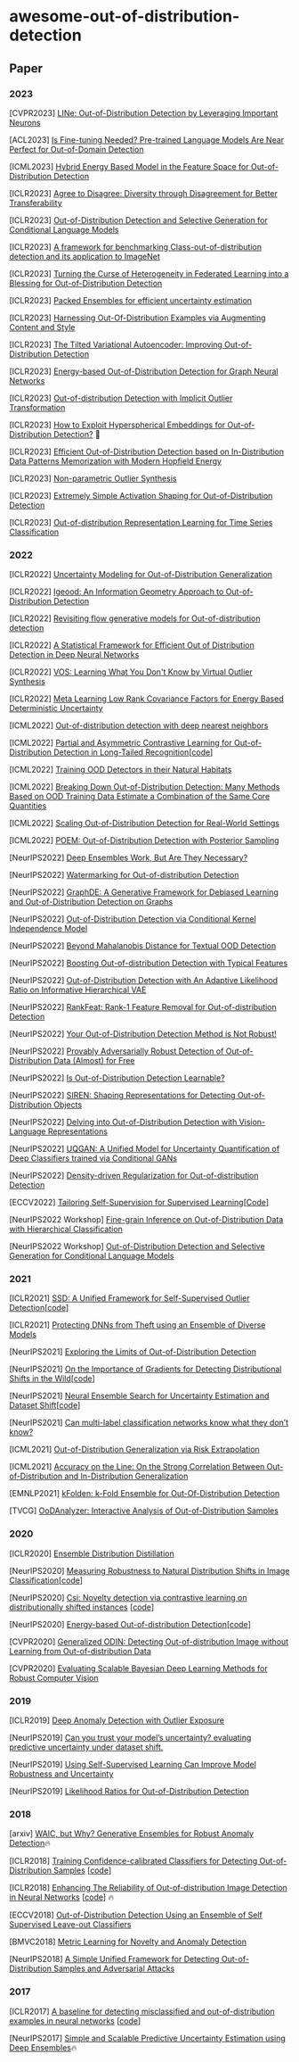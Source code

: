 # awesome-out-of-distribution-detection

## Paper

### 2023 
[CVPR2023] [LINe: Out-of-Distribution Detection by Leveraging Important Neurons](https://openaccess.thecvf.com/content/CVPR2023/papers/Ahn_LINe_Out-of-Distribution_Detection_by_Leveraging_Important_Neurons_CVPR_2023_paper.pdf)

[ACL2023] [Is Fine-tuning Needed? Pre-trained Language Models Are Near Perfect for Out-of-Domain Detection](https://arxiv.org/pdf/2305.13282.pdf)

[ICML2023] [Hybrid Energy Based Model in the Feature Space for Out-of-Distribution Detection](https://arxiv.org/pdf/2305.16966.pdf)

[ICLR2023] [Agree to Disagree: Diversity through Disagreement for Better Transferability](https://openreview.net/forum?id=K7CbYQbyYhY)

[ICLR2023] [Out-of-Distribution Detection and Selective Generation for Conditional Language Models](https://openreview.net/forum?id=kJUS5nD0vPB)

[ICLR2023] [A framework for benchmarking Class-out-of-distribution detection and its application to ImageNet](https://openreview.net/forum?id=Iuubb9W6Jtk)

[ICLR2023] [Turning the Curse of Heterogeneity in Federated Learning into a Blessing for Out-of-Distribution Detection](https://openreview.net/forum?id=mMNimwRb7Gr)

[ICLR2023] [Packed Ensembles for efficient uncertainty estimation](https://openreview.net/forum?id=XXTyv1zD9zD)

[ICLR2023] [Harnessing Out-Of-Distribution Examples via Augmenting Content and Style](https://openreview.net/forum?id=boNyg20-JDm)

[ICLR2023] [The Tilted Variational Autoencoder: Improving Out-of-Distribution Detection](https://openreview.net/forum?id=YlGsTZODyjz)

[ICLR2023] [Energy-based Out-of-Distribution Detection for Graph Neural Networks](https://openreview.net/forum?id=zoz7Ze4STUL)

[ICLR2023] [Out-of-distribution Detection with Implicit Outlier Transformation](https://openreview.net/forum?id=hdghx6wbGuD)

[ICLR2023] [How to Exploit Hyperspherical Embeddings for Out-of-Distribution Detection?](https://openreview.net/forum?id=aEFaE0W5pAd) 🌟

[ICLR2023] [Efficient Out-of-Distribution Detection based on In-Distribution Data Patterns Memorization with Modern Hopfield Energy](https://openreview.net/forum?id=KkazG4lgKL)

[ICLR2023] [Non-parametric Outlier Synthesis](https://openreview.net/forum?id=JHklpEZqduQ)

[ICLR2023] [Extremely Simple Activation Shaping for Out-of-Distribution Detection](https://openreview.net/forum?id=ndYXTEL6cZz)

[ICLR2023] [Out-of-distribution Representation Learning for Time Series Classification](https://openreview.net/forum?id=ndYXTEL6cZz)

### 2022 
[ICLR2022] [Uncertainty Modeling for Out-of-Distribution Generalization](https://openreview.net/pdf?id=6HN7LHyzGgC)

[ICLR2022] [Igeood: An Information Geometry Approach to Out-of-Distribution Detection](https://openreview.net/pdf?id=mfwdY3U_9ea)

[ICLR2022] [Revisiting flow generative models for Out-of-distribution detection](https://openreview.net/pdf?id=6y2KBh-0Fd9)

[ICLR2022] [A Statistical Framework for Efficient Out of Distribution Detection in Deep Neural Networks](https://openreview.net/pdf?id=Oy9WeuZD51)

[ICLR2022] [VOS: Learning What You Don't Know by Virtual Outlier Synthesis](https://openreview.net/pdf?id=TW7d65uYu5M)

[ICLR2022] [Meta Learning Low Rank Covariance Factors for Energy Based Deterministic Uncertainty](https://openreview.net/pdf?id=GQd7mXSPua)

[ICML2022] [Out-of-distribution detection with deep nearest neighbors](https://proceedings.mlr.press/v162/sun22d/sun22d.pdf)

[ICML2022] [Partial and Asymmetric Contrastive Learning for Out-of-Distribution Detection in Long-Tailed Recognition](https://proceedings.mlr.press/v162/wang22aq/wang22aq.pdf)[[code](https://github.com/amazon-science/long-tailed-ood-detection)]

[ICML2022] [Training OOD Detectors in their Natural Habitats](https://proceedings.mlr.press/v162/katz-samuels22a/katz-samuels22a.pdf)

[ICML2022] [Breaking Down Out-of-Distribution Detection: Many Methods Based on OOD Training Data Estimate a Combination of the Same Core Quantities](https://proceedings.mlr.press/v162/bitterwolf22a/bitterwolf22a.pdf)

[ICML2022] [Scaling Out-of-Distribution Detection for Real-World Settings](https://proceedings.mlr.press/v162/hendrycks22a/hendrycks22a.pdf)

[ICML2022] [POEM: Out-of-Distribution Detection with Posterior Sampling](https://proceedings.mlr.press/v162/ming22a/ming22a.pdf)

[NeurIPS2022] [Deep Ensembles Work, But Are They Necessary?](https://arxiv.org/pdf/2202.06985.pdf)

[NeurIPS2022] [Watermarking for Out-of-distribution Detection](https://openreview.net/pdf?id=6rhl2k1SUGs)

[NeurIPS2022] [GraphDE: A Generative Framework for Debiased Learning and Out-of-Distribution Detection on Graphs](https://openreview.net/pdf?id=mSiPuHIP7t8)

[NeurIPS2022] [Out-of-Distribution Detection via Conditional Kernel Independence Model](https://openreview.net/pdf?id=rTTh1RIn6E)

[NeurIPS2022] [Beyond Mahalanobis Distance for Textual OOD Detection](https://openreview.net/pdf?id=ReB7CCByD6U)

[NeurIPS2022] [Boosting Out-of-distribution Detection with Typical Features](https://openreview.net/pdf?id=4maAiUt0A4)

[NeurIPS2022] [Out-of-Distribution Detection with An Adaptive Likelihood Ratio on Informative Hierarchical VAE](https://openreview.net/pdf?id=vMQ1V_z0TxU)

[NeurIPS2022] [RankFeat: Rank-1 Feature Removal for Out-of-distribution Detection](https://openreview.net/pdf?id=-deKNiSOXLG)

[NeurIPS2022] [Your Out-of-Distribution Detection Method is Not Robust!](https://openreview.net/pdf?id=YUEP3ZmkL1)

[NeurIPS2022] [Provably Adversarially Robust Detection of Out-of-Distribution Data (Almost) for Free](https://openreview.net/pdf?id=9ZWgrozGP0)

[NeurIPS2022] [Is Out-of-Distribution Detection Learnable?](https://openreview.net/pdf?id=sde_7ZzGXOE)

[NeurIPS2022] [SIREN: Shaping Representations for Detecting Out-of-Distribution Objects](https://openreview.net/pdf?id=8E8tgnYlmN)

[NeurIPS2022] [Delving into Out-of-Distribution Detection with Vision-Language Representations](https://openreview.net/pdf?id=KnCS9390Va)

[NeurIPS2022] [UQGAN: A Unified Model for Uncertainty Quantification of Deep Classifiers trained via Conditional GANs](https://openreview.net/pdf?id=djOANbV2zSu)

[NeurIPS2022] [Density-driven Regularization for Out-of-distribution Detection](https://openreview.net/pdf?id=aZQJMVx8fk)

[ECCV2022] [Tailoring Self-Supervision for Supervised Learning](https://www.ecva.net/papers/eccv_2022/papers_ECCV/papers/136850342.pdf)[[Code](https://github.com/wjun0830/Localizable-Rotation)]


[NeurIPS2022 Workshop] [Fine-grain Inference on Out-of-Distribution Data with Hierarchical Classification](https://arxiv.org/pdf/2209.04493.pdf)

[NeurIPS2022 Workshop] [Out-of-Distribution Detection and Selective Generation for Conditional Language Models](https://arxiv.org/pdf/2209.15558.pdf)



### 2021
[ICLR2021] [SSD: A Unified Framework for Self-Supervised Outlier Detection](https://openreview.net/pdf?id=v5gjXpmR8J)[[code](https://github.com/inspire-group/SSD)]

[ICLR2021] [Protecting DNNs from Theft using an Ensemble of Diverse Models](https://openreview.net/pdf?id=LucJxySuJcE)

[NeurIPS2021] [Exploring the Limits of Out-of-Distribution Detection](https://proceedings.neurips.cc/paper/2021/file/3941c4358616274ac2436eacf67fae05-Paper.pdf)

[NeurIPS2021] [On the Importance of Gradients for Detecting Distributional Shifts in the Wild](https://proceedings.neurips.cc/paper/2021/file/063e26c670d07bb7c4d30e6fc69fe056-Paper.pdf)[[code](https://github.com/deeplearning-wisc/gradnorm_ood)]

[NeurIPS2021] [Neural Ensemble Search for Uncertainty Estimation and Dataset Shift](https://proceedings.neurips.cc/paper/2021/file/41a6fd31aa2e75c3c6d427db3d17ea80-Paper.pdf)[[code](https://github.com/automl/nes)]

[NeurIPS2021] [Can multi-label classification networks know what they don’t know?](https://proceedings.neurips.cc/paper/2021/file/f3b7e5d3eb074cde5b76e26bc0fb5776-Paper.pdf)

[ICML2021] [Out-of-Distribution Generalization via Risk Extrapolation](http://proceedings.mlr.press/v139/krueger21a/krueger21a.pdf)

[ICML2021] [Accuracy on the Line: On the Strong Correlation Between Out-of-Distribution and In-Distribution Generalization
](http://proceedings.mlr.press/v139/miller21b/miller21b.pdf)

[EMNLP2021] [kFolden: k-Fold Ensemble for Out-Of-Distribution Detection](https://arxiv.org/pdf/2108.12731.pdf)

[TVCG] [OoDAnalyzer: Interactive Analysis of Out-of-Distribution Samples
](https://ieeexplore.ieee.org/stamp/stamp.jsp?tp=&arnumber=8994105)

### 2020
[ICLR2020] [Ensemble Distribution Distillation](https://openreview.net/pdf?id=BygSP6Vtvr)

[NeurIPS2020] [Measuring Robustness to Natural Distribution Shifts in Image Classification](https://proceedings.neurips.cc/paper/2020/file/d8330f857a17c53d217014ee776bfd50-Paper.pdf)[[code](https://modestyachts.github.io/imagenet-testbed/)]

[NeurIPS2020] [Csi: Novelty detection via contrastive learning on distributionally shifted instances](https://proceedings.neurips.cc/paper/2020/file/8965f76632d7672e7d3cf29c87ecaa0c-Paper.pdf) [[code](https://github.com/alinlab/CSI)]

[NeurIPS2020] [Energy-based Out-of-distribution Detection](https://proceedings.neurips.cc/paper/2020/file/f5496252609c43eb8a3d147ab9b9c006-Paper.pdf)[[code](https://github.com/wetliu/energy_ood)]

[CVPR2020] [Generalized ODIN: Detecting Out-of-distribution Image without Learning from Out-of-distribution Data](https://openaccess.thecvf.com/content_CVPR_2020/papers/Hsu_Generalized_ODIN_Detecting_Out-of-Distribution_Image_Without_Learning_From_Out-of-Distribution_Data_CVPR_2020_paper.pdf)

[CVPR2020] [Evaluating Scalable Bayesian Deep Learning Methods for Robust Computer Vision](https://openaccess.thecvf.com/content_CVPRW_2020/papers/w20/Gustafsson_Evaluating_Scalable_Bayesian_Deep_Learning_Methods_for_Robust_Computer_Vision_CVPRW_2020_paper.pdf)

### 2019
[ICLR2019] [Deep Anomaly Detection with Outlier Exposure](https://openreview.net/pdf?id=HyxCxhRcY7)

[NeurIPS2019] [Can you trust your model’s uncertainty? evaluating predictive uncertainty under dataset shift.](https://proceedings.neurips.cc/paper/2019/file/8558cb408c1d76621371888657d2eb1d-Paper.pdf)

[NeurIPS2019] [Using Self-Supervised Learning Can Improve Model Robustness and Uncertainty](https://proceedings.neurips.cc/paper/2019/file/a2b15837edac15df90721968986f7f8e-Paper.pdf)

[NeurIPS2019] [Likelihood Ratios for Out-of-Distribution Detection](https://proceedings.neurips.cc/paper/2019/file/1e79596878b2320cac26dd792a6c51c9-Paper.pdf)

### 2018
[arxiv] [WAIC, but Why? Generative Ensembles for Robust Anomaly Detection](https://arxiv.org/abs/1810.01392):fire:

[ICLR2018] [Training Confidence-calibrated Classifiers for Detecting Out-of-Distribution Samples](https://arxiv.org/pdf/1711.09325.pdf) [[code](https://github.com/alinlab/Confident_classifier)]

[ICLR2018] [Enhancing The Reliability of Out-of-distribution Image Detection in Neural Networks](https://arxiv.org/pdf/1706.02690.pdf) [[code](https://github.com/facebookresearch/odin)] :fire:

[ECCV2018] [Out-of-Distribution Detection Using an Ensemble of Self Supervised Leave-out Classifiers](https://openaccess.thecvf.com/content_ECCV_2018/papers/Apoorv_Vyas_Out-of-Distribution_Detection_Using_ECCV_2018_paper.pdf)

[BMVC2018] [Metric Learning for Novelty and Anomaly Detection](https://arxiv.org/pdf/1808.05492.pdf)

[NeurIPS2018] [A Simple Unified Framework for Detecting Out-of-Distribution Samples and Adversarial Attacks](https://proceedings.neurips.cc/paper/2018/file/abdeb6f575ac5c6676b747bca8d09cc2-Paper.pdf)

### 2017
[ICLR2017] [A baseline for detecting misclassified and out-of-distribution examples in neural networks](https://arxiv.org/pdf/1610.02136.pdf) [[code](https://github.com/hendrycks/error-detection)]

[NeurIPS2017] [Simple and Scalable Predictive Uncertainty Estimation using Deep Ensembles](https://proceedings.neurips.cc/paper/2017/file/9ef2ed4b7fd2c810847ffa5fa85bce38-Paper.pdf):fire:










